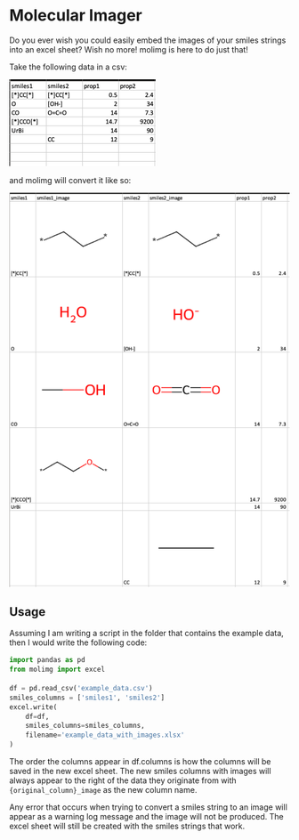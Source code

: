 # Molecular Imager
Do you ever wish you could easily embed the images of your smiles strings into 
an excel sheet? Wish no more! molimg is here to do just that!

Take the following data in a csv:

![image of example data](https://raw.githubusercontent.com/jdkern11/molimg/main/images/example_csv.png)

and molimg will convert it like so:

![image of example data](https://raw.githubusercontent.com/jdkern11/molimg/main/images/example_csv_with_images.png)

## Usage
Assuming I am writing a script in the folder that contains the example data,
then I would write the following code:

```Python
import pandas as pd
from molimg import excel

df = pd.read_csv('example_data.csv')
smiles_columns = ['smiles1', 'smiles2']
excel.write(
    df=df, 
    smiles_columns=smiles_columns, 
    filename='example_data_with_images.xlsx'
)
```

The order the columns appear in df.columns is how the columns will be saved in
the new excel sheet. The new smiles columns with images will always appear to the right
of the data they originate from with `{original_column}_image` as the new column name.

Any error that occurs when trying to convert a smiles string to an image 
will appear as a warning log message and the image will not be produced. The excel sheet
will still be created with the smiles strings that work.
